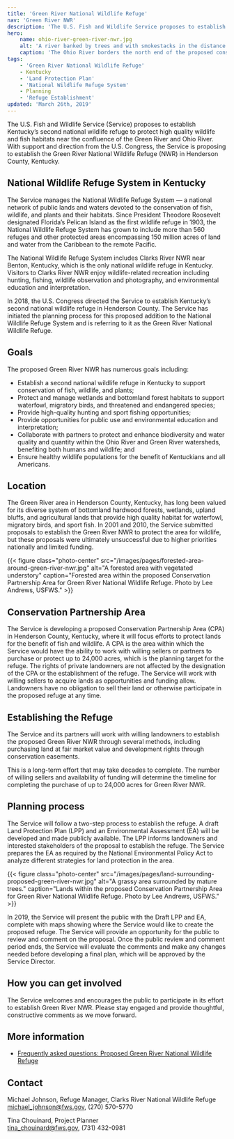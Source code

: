 ```yaml
---
title: 'Green River National Wildlife Refuge'
nav: 'Green River NWR'
description: 'The U.S. Fish and Wildlife Service proposes to establish Kentucky’s second national wildlife refuge to protect high quality wildlife and fish habitats near the confluence of the Green River and Ohio River.'
hero:
    name: ohio-river-green-river-nwr.jpg
    alt: 'A river banked by trees and with smokestacks in the distance.'
    caption: 'The Ohio River borders the north end of the proposed conservation partnership area for the Green River National Wildlife Refuge in Henderson County. Photo by Kristen Peters, USFWS.'
tags:
    - 'Green River National Wildlife Refuge'
    - Kentucky
    - 'Land Protection Plan'
    - 'National Wildlife Refuge System'
    - Planning
    - 'Refuge Establishment'
updated: 'March 26th, 2019'
---
```


The U.S. Fish and Wildlife Service (Service) proposes to establish Kentucky’s second national wildlife refuge to protect high quality wildlife and fish habitats near the confluence of the Green River and Ohio River.  With support and direction from the U.S. Congress, the Service is proposing to establish the Green River National Wildlife Refuge (NWR) in Henderson County, Kentucky.

## National Wildlife Refuge System in Kentucky

The Service manages the National Wildlife Refuge System &mdash; a national network of public lands and waters devoted to the conservation of fish, wildlife, and plants and their habitats.  Since President Theodore Roosevelt designated Florida’s Pelican Island as the first wildlife refuge in 1903, the National Wildlife Refuge System has grown to include more than 560 refuges and other protected areas encompassing 150 million acres of land and water from the Caribbean to the remote Pacific.  

The National Wildlife Refuge System includes Clarks River NWR near Benton, Kentucky, which is the only national wildlife refuge in Kentucky.  Visitors to Clarks River NWR enjoy wildlife-related recreation including hunting, fishing, wildlife observation and photography, and environmental education and interpretation.

In 2018, the U.S. Congress directed the Service to establish Kentucky’s second national wildlife refuge in Henderson County.  The Service has initiated the planning process for this proposed addition to the National Wildlife Refuge System and is referring to it as the Green River National Wildlife Refuge.

## Goals

The proposed Green River NWR has numerous goals including:

- Establish a second national wildlife refuge in Kentucky to support conservation of fish, wildlife, and plants;
- Protect and manage wetlands and bottomland forest habitats to support waterfowl, migratory birds, and threatened and endangered species;
- Provide high-quality hunting and sport fishing opportunities;
- Provide opportunities for public use and environmental education and interpretation;
- Collaborate with partners to protect and enhance biodiversity and  water quality and quantity within the Ohio River and Green River watersheds, benefiting both humans and wildlife; and
- Ensure healthy wildlife populations for the benefit of Kentuckians and all Americans.


## Location

The Green River area in Henderson County, Kentucky, has long been valued for its diverse system of bottomland hardwood forests, wetlands, upland bluffs, and agricultural lands that provide high quality habitat for waterfowl, migratory birds, and sport fish. In 2001 and 2010, the Service submitted proposals to establish the Green River NWR to protect the area for wildlife, but these proposals were ultimately unsuccessful due to higher priorities nationally and limited funding.

{{< figure class="photo-center" src="/images/pages/forested-area-around-green-river-nwr.jpg" alt="A forested area with vegetated understory" caption="Forested area within the proposed Conservation Partnership Area for Green River National Wildlife Refuge. Photo by Lee Andrews, USFWS." >}}

## Conservation Partnership Area

The Service is developing a proposed Conservation Partnership Area (CPA) in Henderson County, Kentucky, where it will focus efforts to protect lands for the benefit of fish and wildlife. A CPA is the area within which the Service would have the ability to work with willing sellers or partners to purchase or protect up to 24,000 acres, which is the planning target for the refuge. The rights of private landowners are not affected by the designation of the CPA or the establishment of the refuge. The Service will work with willing sellers to acquire lands as opportunities and funding allow. Landowners have no obligation to sell their land or otherwise participate in the proposed refuge at any time.

## Establishing the Refuge

The Service and its partners will work with willing landowners to establish the proposed Green River NWR through several methods, including purchasing land at fair market value and development rights through conservation easements.

This is a long-term effort that may take decades to complete. The number of willing sellers and availability of funding will determine the timeline for completing the purchase of up to 24,000 acres for Green River NWR.

## Planning process

The Service will follow a two-step process to establish the refuge. A draft Land Protection Plan (LPP) and an Environmental Assessment (EA) will be developed and made publicly available. The LPP informs landowners and interested stakeholders of the proposal to establish the refuge. The Service prepares the EA as required by the National Environmental Policy Act to analyze different strategies for land protection in the area.

{{< figure class="photo-center" src="/images/pages/land-surrounding-proposed-green-river-nwr.jpg" alt="A grassy area surrounded by mature trees." caption="Lands within the proposed Conservation Partnership Area for Green River National Wildlife Refuge. Photo by Lee Andrews, USFWS." >}}

In 2019, the Service will present the public with the Draft LPP and EA, complete with maps showing where the Service would like to create the proposed refuge. The Service will provide an opportunity for the public to review and comment on the proposal.  Once the public review and comment period ends, the Service will evaluate the comments and make any changes needed before developing a final plan, which will be approved by the Service Director.

## How you can get involved

The Service welcomes and encourages the public to participate in its effort to establish Green River NWR.  Please stay engaged and provide thoughtful, constructive comments as we move forward.

## More information

- [Frequently asked questions: Proposed Green River National Wildlife Refuge](/pdf/fact-sheet/green-river-national-wildlife-refuge-proposal.pdf)

## Contact

Michael Johnson, Refuge Manager, Clarks River National Wildlife Refuge  
[michael_johnson@fws.gov](mailto:michael_johnson@fws.gov), (270) 570-5770

Tina Chouinard, Project Planner  
[tina_chouinard@fws.gov](mailto:tina_chouinard@fws.gov), (731) 432-0981

